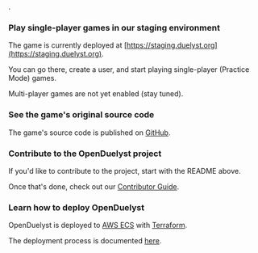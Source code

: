 .

### Play single-player games in our staging environment

The game is currently deployed at [https://staging.duelyst.org](https://staging.duelyst.org).

You can go there, create a user, and start playing single-player (Practice Mode) games.

Multi-player games are not yet enabled (stay tuned).

### See the game's original source code

The game's source code is published on [GitHub](https://github.com/open-duelyst/duelyst).

### Contribute to the OpenDuelyst project

If you'd like to contribute to the project, start with the README above.

Once that's done, check out our [Contributor Guide](https://github.com/open-duelyst/duelyst/blob/main/CONTRIBUTING.md).

### Learn how to deploy OpenDuelyst

OpenDuelyst is deployed to [AWS ECS](https://aws.amazon.com/ecs/) with [Terraform](https://www.terraform.io/docs).

The deployment process is documented [here](https://github.com/open-duelyst/duelyst/blob/main/terraform/README.md).

